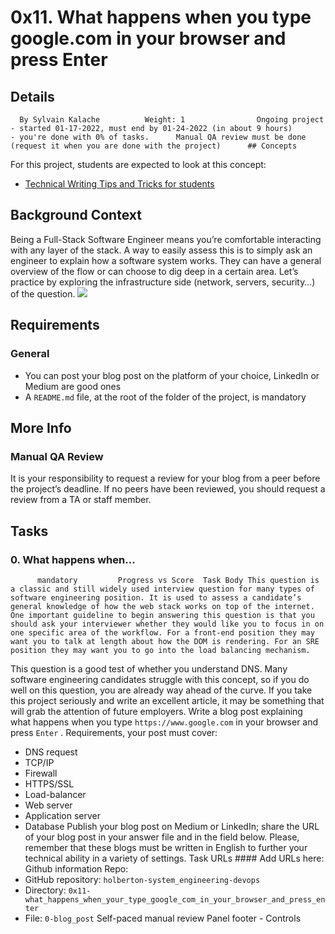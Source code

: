 # 0x11. What happens when you type google.com in your browser and press Enter
## Details
      By Sylvain Kalache          Weight: 1                Ongoing project - started 01-17-2022, must end by 01-24-2022 (in about 9 hours)          - you're done with 0% of tasks.      Manual QA review must be done          (request it when you are done with the project)      ## Concepts
For this project, students are expected to look at this concept:
* [Technical Writing Tips and Tricks for students](https://intranet.hbtn.io/concepts/134) 

## Background Context
Being a Full-Stack Software Engineer means you’re comfortable interacting with any layer of the stack.
A way to easily assess this is to simply ask an engineer to explain how a software system works. They can have a general overview of the flow or can choose to dig deep in a certain area.
Let’s practice by exploring the infrastructure side (network, servers, security…) of the question.
 ![](https://s3.amazonaws.com/intranet-projects-files/holbertonschool-sysadmin_devops/298/aJPw3mw.jpg) 

## Requirements
### General
* You can post your blog post on the platform of your choice, LinkedIn or Medium are good ones
* A  ` README.md `  file, at the root of the folder of the project, is mandatory
## More Info
### Manual QA Review
It is your responsibility to request a review for your blog from a peer before the project’s deadline. If no peers have been reviewed, you should request a review from a TA or staff member.
## Tasks
### 0. What happens when...
          mandatory         Progress vs Score  Task Body This question is a classic and still widely used interview question for many types of software engineering position. It is used to assess a candidate’s general knowledge of how the web stack works on top of the internet. One important guideline to begin answering this question is that you should ask your interviewer whether they would like you to focus in on one specific area of the workflow. For a front-end position they may want you to talk at length about how the DOM is rendering. For an SRE position they may want you to go into the load balancing mechanism.
This question is a good test of whether you understand DNS. Many software engineering candidates struggle with this concept, so if you do well on this question, you are already way ahead of the curve. If you take this project seriously and write an excellent article, it may be something that will grab the attention of future employers.
Write a blog post explaining what happens when you type   ` https://www.google.com `   in your browser and press   ` Enter `  .
Requirements, your post must cover:
* DNS request
* TCP/IP
* Firewall
* HTTPS/SSL
* Load-balancer
* Web server
* Application server
* Database
Publish your blog post on Medium or LinkedIn; share the URL of your blog post in your answer file and in the field below.
Please, remember that these blogs must be written in English to further your technical ability in a variety of settings.
 Task URLs #### Add URLs here:
 Github information Repo:
* GitHub repository:  ` holberton-system_engineering-devops ` 
* Directory:  ` 0x11-what_happens_when_your_type_google_com_in_your_browser_and_press_enter ` 
* File:  ` 0-blog_post ` 
 Self-paced manual review  Panel footer - Controls 

